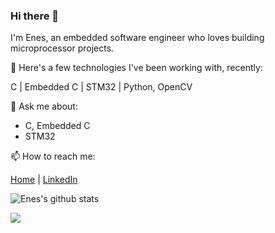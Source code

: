 ### Hi there 👋

I'm Enes, an embedded software engineer who loves building microprocessor projects.

🔭 Here's a few technologies I've been working with, recently: 

C | Embedded C |  STM32 | Python, OpenCV 

💬 Ask me about:
 - C, Embedded C
 - STM32
 
📫 How to reach me:

[Home](https://github.com/enesayanoglu) | [LinkedIn](https://www.linkedin.com/in/enesayanoglu/)

![Enes's github stats](https://github-readme-stats.vercel.app/api?username=enesayanoglu&show_icons=true&title_color=fff&icon_color=79ff97&text_color=9f9f9f&bg_color=151515)

![](https://komarev.com/ghpvc/?username=enesayanoglu)
